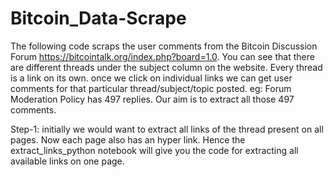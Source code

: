# Bitcoin_Data-Scrape

The following code scraps the user comments from the Bitcoin Discussion Forum https://bitcointalk.org/index.php?board=1.0. You can see that there are different threads under the subject column on the website. Every thread is a link on its own. once we click on individual links we can get user comments for that particular thread/subject/topic posted. eg: Forum Moderation Policy has 497 replies. Our aim is to extract all those 497 comments.

Step-1:
initially we would want to extract all links of the thread present on all pages. Now each page also has an hyper link. Hence the extract_links_python notebook will give you the code for extracting all available links on one page.   
